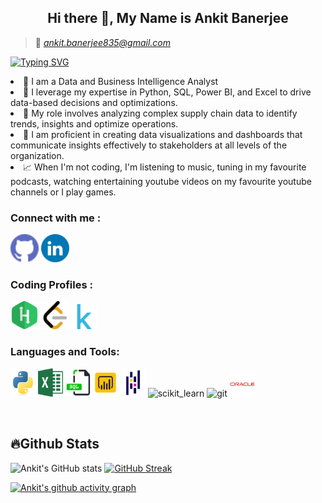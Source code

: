 
<h2 align="center"> Hi there 👋, My Name is Ankit Banerjee</h2>

> 📩 <i>ankit.banerjee835@gmail.com</i>

[![Typing SVG](https://readme-typing-svg.herokuapp.com/?lines=Senior+Analyst;Capgemini)](https://git.io/typing-svg)

<li> 💫 I am a Data and Business Intelligence Analyst</li>
<li> 🏢 I leverage my expertise in Python, SQL, Power BI, and Excel to drive data-based decisions and optimizations.</li>
<li> 🦾 My role involves analyzing complex supply chain data to identify trends, insights and optimize operations.</li>
<li> 🔬 I am proficient in creating data visualizations and dashboards that communicate insights effectively to stakeholders at all levels of the organization.</li>
<li> 📈 When I'm not coding, I'm listening to music, tuning in my favourite podcasts, watching entertaining youtube videos on my favourite youtube channels or I play games.</li>


<h3 align="left">Connect with me :</h3>

[<img src='https://github.com/Ankit1032/Ankit1032/blob/main/github.svg' alt='github' title='Github' height='45'>](https://github.com/Ankit1032)  [<img src='https://github.com/Ankit1032/Ankit1032/blob/main/linkedin.svg' alt='linkedin' title='LinkedIn' height='45'>](https://www.linkedin.com/in/ankit-banerjee-a2b470155)  

<h3 align="left">Coding Profiles :</h3>

[<img src='https://github.com/Ankit1032/Ankit1032/blob/main/hackerrank.svg' alt='hackerrank' title='Hackerrank' height='45'>](https://www.hackerrank.com/techguy_ankit101?hr_r=1)  [<img src='https://github.com/Ankit1032/Ankit1032/blob/main/leetcode.svg' alt='leetcode' title='Leetcode' height='45'>](https://leetcode.com/Ankit1032/)  [<img src='https://github.com/Ankit1032/Ankit1032/blob/main/kaggle.svg' alt='kaggle' title='kaggle' height='40'>](https://www.kaggle.com/ankitbanerjee/code)  


<p align="left">
</p>

<h3 align="left">Languages and Tools:</h3>
<p align="left"> 
<img src="https://raw.githubusercontent.com/devicons/devicon/master/icons/python/python-original.svg" alt="python" title='python' width="40" height="45" />
<img src="https://github.com/Ankit1032/Ankit1032/blob/main/excel-app.svg" alt="excel" title='excel' width="40" height="45"/>
<img src="https://github.com/Ankit1032/Ankit1032/blob/main/sql.svg" alt="sql" title='sql' width="40" height="45"/>
<img src="https://github.com/Ankit1032/Ankit1032/blob/main/icons8-power-bi.svg" alt="powerbi" title='powerbi' width="40" height="45"/>
 
<img src="https://raw.githubusercontent.com/devicons/devicon/2ae2a900d2f041da66e950e4d48052658d850630/icons/pandas/pandas-original.svg" alt="pandas" title='pandas' width="40" height="45"/>
<img src="https://upload.wikimedia.org/wikipedia/commons/0/05/Scikit_learn_logo_small.svg" alt="scikit_learn" title='scikit_learn' width="40" height="40"/>
<img src="https://www.vectorlogo.zone/logos/git-scm/git-scm-icon.svg" alt="git" title='git' width="40" height="40"/>
<img src="https://raw.githubusercontent.com/devicons/devicon/master/icons/oracle/oracle-original.svg" alt="oracle" title='oracle' width="40" height="40"/>
</p>

<br>
<h2 align="left"> 🔥Github Stats</h2>


![Ankit's GitHub stats](https://github-readme-stats.vercel.app/api?username=ankit1032&show_icons=true&theme=radical&hide=contribs&line_height=30)    [![GitHub Streak](https://github-readme-streak-stats.herokuapp.com/?user=ankit1032&theme=highcontrast)](https://git.io/streak-stats)

[![Ankit's github activity graph](https://activity-graph.herokuapp.com/graph?username=ankit1032&theme=redical)](https://github.com/ashutosh00710/github-readme-activity-graph)

